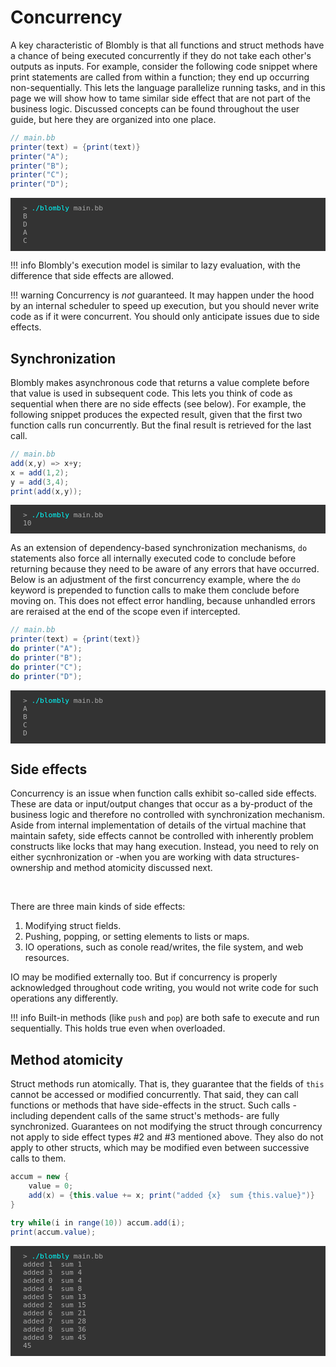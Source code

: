 # Concurrency

A key characteristic of Blombly is that all functions and struct methods have a chance 
of being executed concurrently if they do not take each other's outputs as inputs. 
For example, consider the following code snippet
where print statements are called from within a function; they end up occurring
non-sequentially. This lets the language parallelize running tasks, 
and in this page we will show how to tame similar side effect that are not part of
the business logic. Discussed concepts can be found throughout the user guide, but here
they are organized into one place.


```java
// main.bb
printer(text) = {print(text)}
printer("A");
printer("B");
printer("C");
printer("D");
```

<pre style="font-size: 80%;background-color: #333; color: #AAA; padding: 10px 20px;">
> <span style="color: cyan;">./blombly</span> main.bb
B 
D 
A 
C 
</pre>


!!! info
    Blombly's execution model is similar to lazy evaluation, with the difference that side
    effects are allowed.

!!! warning
    Concurrency is *not* guaranteed. It may happen under the hood by an internal scheduler
    to speed up execution, but you should never write code as if it were concurrent.
    You should only anticipate issues due to side effects.

## Synchronization

Blombly makes asynchronous code that returns a value
complete before that value is used in subsequent code. This lets you think of code as sequential
when there are no side effects (see below). For example, the following snippet
produces the expected result, given that the first two function calls run concurrently.
But the final result is retrieved for the last call.

```java
// main.bb
add(x,y) => x+y;
x = add(1,2);
y = add(3,4);
print(add(x,y));
```

<pre style="font-size: 80%;background-color: #333; color: #AAA; padding: 10px 20px;">
> <span style="color: cyan;">./blombly</span> main.bb
10
</pre>

As an extension of dependency-based synchronization mechanisms, `do` statements also
force all internally executed code to conclude before returning because they need to
be aware of any errors that have occurred. Below is an adjustment of the first concurrency
example, where the `do` keyword is prepended to function calls to make them conclude
before moving on. 
This does not effect error handling, because unhandled errors are reraised at the end
of the scope even if intercepted.

```java
// main.bb
printer(text) = {print(text)}
do printer("A");
do printer("B");
do printer("C");
do printer("D");
```

<pre style="font-size: 80%;background-color: #333; color: #AAA; padding: 10px 20px;">
> <span style="color: cyan;">./blombly</span> main.bb
A
B
C
D
</pre>



## Side effects

Concurrency is an issue when function calls exhibit so-called side effects.
These are data or input/output changes that occur as a by-product of the business logic
and therefore no controlled with synchronization mechanism. Aside from internal 
implementation of details of the virtual machine that maintain safety, side effects
cannot be controlled with inherently problem constructs like locks that may hang
execution. Instead, you need to rely on either sycnhronization or -when you are working
with data structures- ownership and method atomicity discussed next.

<br>

There are three main kinds of side effects:

1. Modifying struct fields.
2. Pushing, popping, or setting elements to lists or maps.
3. IO operations, such as conole read/writes, the file system, and web resources. 

IO may be modified externally too. But if concurrency is properly acknowledged throughout
code writing, you would not write code for such operations any differently.

!!! info
    Built-in methods (like `push` and `pop`) are both safe to execute and run
    sequentially. This holds true even when overloaded.


## Method atomicity

Struct methods run atomically. That is, they guarantee that the fields of `this` cannot be accessed or 
modified concurrently. That said, they can call functions or methods that have side-effects
in the struct. Such calls -including dependent calls of the same struct's methods- are fully synchronized. 
Guarantees on not modifying the
struct through concurrency not apply to side effect types #2 and #3 mentioned above.
They also do not apply to other structs, which may be modified even between successive calls to them.

```java
accum = new {
    value = 0;
    add(x) = {this.value += x; print("added {x}  sum {this.value}")}
}

try while(i in range(10)) accum.add(i);
print(accum.value);
```

<pre style="font-size: 80%;background-color: #333; color: #AAA; padding: 10px 20px;">
> <span style="color: cyan;">./blombly</span> main.bb
added 1  sum 1 
added 3  sum 4 
added 0  sum 4 
added 4  sum 8 
added 5  sum 13 
added 2  sum 15 
added 6  sum 21 
added 7  sum 28 
added 8  sum 36 
added 9  sum 45 
45 
</pre>
